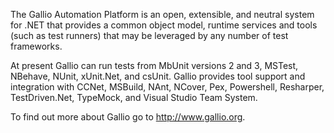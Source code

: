 The Gallio Automation Platform is an open, extensible, and neutral system for .NET that provides a common object model, runtime services and tools (such as test runners) that may be leveraged by any number of test frameworks.

At present Gallio can run tests from MbUnit versions 2 and 3, MSTest, NBehave, NUnit, xUnit.Net, and csUnit. Gallio provides tool support and integration with CCNet, MSBuild, NAnt, NCover, Pex, Powershell, Resharper, TestDriven.Net, TypeMock, and Visual Studio Team System.

To find out more about Gallio go to http://www.gallio.org.
